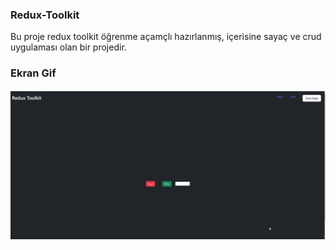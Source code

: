 <h3>Redux-Toolkit</h3>

Bu proje redux toolkit öğrenme açamçlı hazırlanmış, içerisine sayaç ve crud uygulaması olan bir projedir.

<h3>Ekran Gif</h3>

![](sayac_crud.gif)
